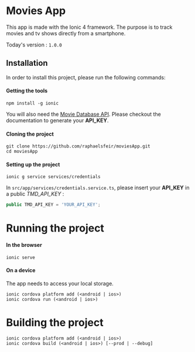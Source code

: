 # Movies App
This app is made with the Ionic 4 framework. The purpose is to track movies and tv shows directly from a smartphone.

Today's version : `1.0.0`

## Installation
In order to install this project, please run the following commands:
#### Getting the tools
```
npm install -g ionic
```
You will also need the [Movie Database API](https://developers.themoviedb.org/3/getting-started/introduction). Please checkout the documentation to generate your **API_KEY**.

#### Cloning the project
```
git clone https://github.com/raphaelsfeir/moviesApp.git
cd moviesApp
```

#### Setting up the project
```
ionic g service services/credentials
```

In `src/app/services/credentials.service.ts`, please insert your **API_KEY** in a public *TMD_API_KEY* : 
```javascript
public TMD_API_KEY = 'YOUR_API_KEY';
```

# Running the project
#### In the browser
```
ionic serve
```
#### On a device
The app needs to access your local storage.
```
ionic cordova platform add (<android | ios>)
ionic cordova run (<android | ios>)
```

# Building the project
```
ionic cordova platform add (<android | ios>)
ionic cordova build (<android | ios>) [--prod | --debug]
```
